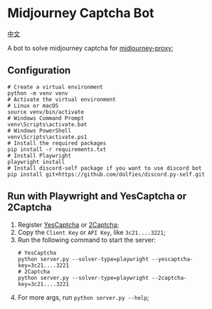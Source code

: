 # Midjourney Captcha Bot

[中文](./README.zh-CN.md)

A bot to solve midjourney captcha for [midjourney-proxy](https://github.com/litter-coder/midjourney-proxy-plus);

## Configuration

```shell
# Create a virtual environment
python -m venv venv
# Activate the virtual environment
# Linux or macOS
source venv/bin/activate
# Windows Command Prompt
venv\Scripts\activate.bat
# Windows PowerShell
venv\Scripts\activate.ps1
# Install the required packages
pip install -r requirements.txt
# Install Playwright
playwright install
# Install discord-self package if you want to use discord bot
pip install git+https://github.com/dolfies/discord.py-self.git
```

## Run with Playwright and YesCaptcha or 2Captcha

1. Register [YesCaptcha](https://yescaptcha.com/i/lSoGCH) or [2Captcha](https://2captcha.com?from=11867999);
2. Copy the `Client Key` or `API Key`, like `3c21....3221`;
3. Run the following command to start the server:
    ```shell
    # YesCaptcha
    python server.py --solver-type=playwright --yescaptcha-key=3c21....3221
    # 2Captcha
    python server.py --solver-type=playwright --2captcha-key=3c21....3221
    ```
4. For more args, run `python server.py --help`;

